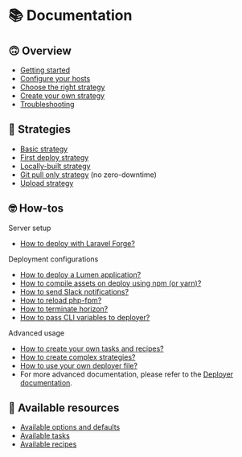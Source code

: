 # 📚 Documentation

## 🙃 Overview
* [Getting started](overview-getting-started.md)
* [Configure your hosts](overview-configure-hosts.md)
* [Choose the right strategy](overview-strategy-choose.md)
* [Create your own strategy](overview-strategy-create.md)
* [Troubleshooting](troubleshooting.md)

## 🤔 Strategies
* [Basic strategy](strategy-basic.md)
* [First deploy strategy](strategy-first-deploy.md)
* [Locally-built strategy](strategy-local.md)
* [Git pull only strategy](strategy-pull.md) (no zero-downtime)
* [Upload strategy](strategy-upload.md)

## 🤓 How-tos

Server setup
* [How to deploy with Laravel Forge?](how-to-forge.md)

Deployment configurations
* [How to deploy a Lumen application?](how-to-lumen.md)
* [How to compile assets on deploy using npm (or yarn)?](how-to-npm.md)
* [How to send Slack notifications?](how-to-slack.md)
* [How to reload php-fpm?](how-to-reload-fpm.md)
* [How to terminate horizon?](how-to-horizon.md)
* [How to pass CLI variables to deployer?](how-to-cli-variable.md)

Advanced usage
* [How to create your own tasks and recipes?](how-to-custom-recipes.md)
* [How to create complex strategies?](how-to-complex-strategies.md)
* [How to use your own deployer file?](how-to-custom-deployer-file.md)
* For more advanced documentation, please refer to the [Deployer documentation](https://deployer.org/docs/getting-started.html).

## 🎁 Available resources 
* [Available options and defaults](all-options.md)
* [Available tasks](all-tasks.md)
* [Available recipes](all-recipes.md)
